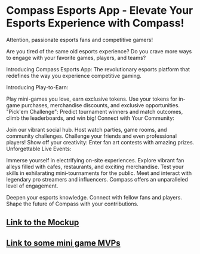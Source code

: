 # Compass Esports App - Elevate Your Esports Experience with Compass!

Attention, passionate esports fans and competitive gamers!

Are you tired of the same old esports experience? Do you crave more ways to engage with your favorite games, players, and teams?

Introducing Compass Esports App: The revolutionary esports platform that redefines the way you experience competitive gaming.

Introducing Play-to-Earn:

Play mini-games you love, earn exclusive tokens.
Use your tokens for in-game purchases, merchandise discounts, and exclusive opportunities.
"Pick'em Challenge": Predict tournament winners and match outcomes, climb the leaderboards, and win big!
Connect with Your Community:

Join our vibrant social hub.
Host watch parties, game rooms, and community challenges.
Challenge your friends and even professional players!
Show off your creativity: Enter fan art contests with amazing prizes.
Unforgettable Live Events:

Immerse yourself in electrifying on-site experiences.
Explore vibrant fan alleys filled with cafes, restaurants, and exciting merchandise.
Test your skills in exhilarating mini-tournaments for the public.
Meet and interact with legendary pro streamers and influencers.
Compass offers an unparalleled level of engagement.

Deepen your esports knowledge.
Connect with fellow fans and players.
Shape the future of Compass with your contributions.

## [Link to the Mockup](https://www.figma.com/design/so3bIE2i1W4m8T46e7C621/Untitled?node-id=1-6&t=ypUTllwf6zoseVYU-1)

## [Link to some mini game MVPs](https://drive.google.com/drive/folders/1HJXOvEE-ykOkvGiM5f7w81EyHiBvjtyW?usp=drive_link)
